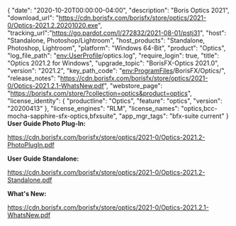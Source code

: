 {
  "date": "2020-10-20T00:00:00-04:00",
  "description": "Boris Optics 2021",
  "download_url": "https://cdn.borisfx.com/borisfx/store/optics/2021-0/Optics-2021.2.20201020.exe",
  "tracking_url":"https://go.pardot.com/l/272832/2021-08-01/pstj31",
  "host": "Standalone, Photoshop/Lightroom",
  "host_products": "Standalone, Photoshop, Lightroom",
  "platform": "Windows 64-Bit",
  "product": "Optics",
  "log_file_path": "<env:UserProfile>/optics.log",
  "require_login": true,
  "title": "Optics 2021.2 for Windows",
  "upgrade_topic": "BorisFX-Optics 2021.0",
  "version": "2021.2",
  "key_path_code": "<env:ProgramFiles>/BorisFX/Optics/",
  "release_notes": "https://cdn.borisfx.com/borisfx/store/optics/2021-0/Optics-2021.2.1-WhatsNew.pdf",
  "webstore_page": "https://borisfx.com/store/?collection=optics&product=optics",
  "license_identity": {
    "productline": "Optics",
    "feature": "optics",
    "version": "20200413"
  },
  "license_engines": "RLM",
  "license_names": "optics,bcc-mocha-sapphire-sfx-optics,bfxsuite",
  "app_mgr_tags": "bfx-suite current"
}
**User Guide Photo Plug-In:**

https://cdn.borisfx.com/borisfx/store/optics/2021-0/Optics-2021.2-PhotoPlugIn.pdf

**User Guide Standalone:**

https://cdn.borisfx.com/borisfx/store/optics/2021-0/Optics-2021.2-Standalone.pdf

**What's New:**

https://cdn.borisfx.com/borisfx/store/optics/2021-0/Optics-2021.2.1-WhatsNew.pdf
